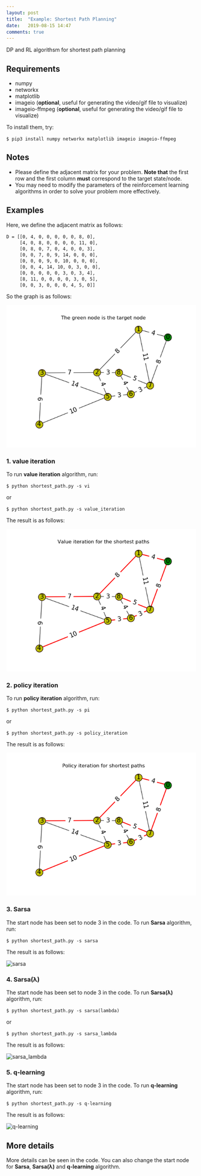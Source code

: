 ```yaml
---
layout: post
title:  "Example: Shortest Path Planning"
date:   2019-08-15 14:47
comments: true
---
```

DP and RL algorithsm for shortest path planning

## Requirements

- numpy
- networkx
- matplotlib
- imageio (**optional**, useful for generating the video/gif file to visualize)
- imageio-ffmpeg (**optional**, useful for generating the video/gif file to visualize)

To install them, try:

    $ pip3 install numpy networkx matplotlib imageio imageio-ffmpeg  

## Notes

- Please define the adjacent matrix for your problem. **Note that** the first row and the first column **must** correspond to the target state/node. 
- You may need to modify the parameters of the reinforcement learning algorithms in order to solve your problem more effectively.

## Examples
Here, we define the adjacent matrix as follows:

```python3
D = [[0, 4, 0, 0, 0, 0, 0, 8, 0],
     [4, 0, 8, 0, 0, 0, 0, 11, 0],
     [0, 8, 0, 7, 0, 4, 0, 0, 3],
     [0, 0, 7, 0, 9, 14, 0, 0, 0],
     [0, 0, 0, 9, 0, 10, 0, 0, 0],
     [0, 0, 4, 14, 10, 0, 3, 0, 0],
     [0, 0, 0, 0, 0, 3, 0, 3, 4],
     [8, 11, 0, 0, 0, 0, 3, 0, 5],
     [0, 0, 3, 0, 0, 0, 4, 5, 0]]
```
So the graph is as follows:

![problem_definition](./figs_gifs/problem_definition.png)


### 1. value iteration
To run **value iteration** algorithm, run:

	$ python shortest_path.py -s vi
or

	$ python shortest_path.py -s value_iteration 

The result is as follows:

![problem_definition](./figs_gifs/value_iteration.png)

### 2. policy iteration
To run **policy iteration** algorithm, run:

	$ python shortest_path.py -s pi
or

	$ python shortest_path.py -s policy_iteration 

The result is as follows:

![problem_definition](./figs_gifs/policy_iteration.png)

### 3. Sarsa
The start node has been set to node 3 in the code.
To run **Sarsa** algorithm, run:

	$ python shortest_path.py -s sarsa

The result is as follows:

![sarsa](./figs_gifs/sarsa.gif)

### 4. Sarsa(&lambda;)
The start node has been set to node 3 in the code.
To run **Sarsa(&lambda;)** algorithm, run:

	$ python shortest_path.py -s sarsa(lambda)
or

	$ python shortest_path.py -s sarsa_lambda

The result is as follows:

![sarsa_lambda](./figs_gifs/sarsa_lambda.gif)

### 5. q-learning
The start node has been set to node 3 in the code.
To run **q-learning** algorithm, run:

	$ python shortest_path.py -s q-learning

The result is as follows:

![q-learning](./figs_gifs/q-learning.gif)

## More details 
More details can be seen in the code. You can also change the start node for **Sarsa**, **Sarsa(&lambda;)** and **q-learning** algorithm.
